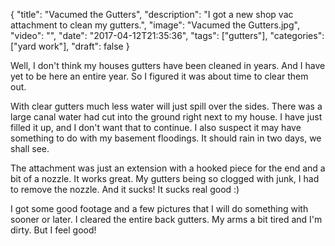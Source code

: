
{
  "title": "Vacumed the Gutters",
  "description": "I got a new shop vac attachment to clean my gutters.",
  "image": "Vacumed the Gutters.jpg",
  "video": "",
  "date": "2017-04-12T21:35:36",
  "tags": ["gutters"],
  "categories": ["yard work"],
  "draft": false
}


Well, I don't think my houses gutters have been cleaned in years.  And I have yet to be here an entire year.  So I figured it was about time to clear them out.

With clear gutters much less water will just spill over the sides.  There was a large canal water had cut into the ground right next to my house.  I have just filled it up, and I don't want that to continue.  I also suspect it may have something to do with my basement floodings.  It should rain in two days, we shall see.

The attachment was just an extension with a hooked piece for the end and a bit of a nozzle.  It works great.  My gutters being so clogged with junk, I had to remove the nozzle.  And it sucks!  It sucks real good :)

I got some good footage and a few pictures that I will do something with sooner or later.  I cleared the entire back gutters.  My arms a bit tired and I'm dirty.  But I feel good!
